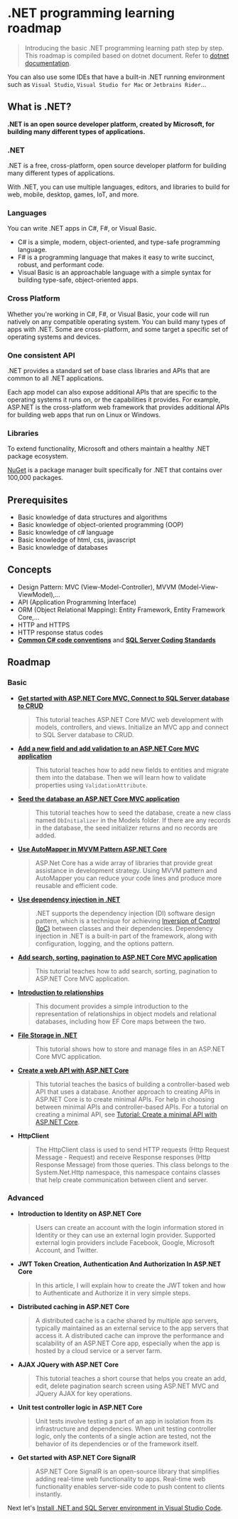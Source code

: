 # .NET programming learning roadmap

>Introducing the basic .NET programming learning path step by step. This roadmap is compiled based on dotnet document. Refer to [dotnet documentation](https://learn.microsoft.com/en-us/docs/).

You can also use some IDEs that have a built-in .NET running environment such as `Visual Studio`, `Visual Studio for Mac` or `Jetbrains Rider`...

## What is .NET?

**.NET is an open source developer platform, created by Microsoft, for building many different types of applications.**

### .NET

.NET is a free, cross-platform, open source developer platform for building many different types of applications.

With .NET, you can use multiple languages, editors, and libraries to build for web, mobile, desktop, games, IoT, and more.

### Languages

You can write .NET apps in C#, F#, or Visual Basic.

- C# is a simple, modern, object-oriented, and type-safe programming language.
- F# is a programming language that makes it easy to write succinct, robust, and performant code.
- Visual Basic is an approachable language with a simple syntax for building type-safe, object-oriented apps.

### Cross Platform

Whether you're working in C#, F#, or Visual Basic, your code will run natively on any compatible operating system. You can build many types of apps with .NET. Some are cross-platform, and some target a specific set of operating systems and devices.

### One consistent API

.NET provides a standard set of base class libraries and APIs that are common to all .NET applications.

Each app model can also expose additional APIs that are specific to the operating systems it runs on, or the capabilities it provides. For example, ASP.NET is the cross-platform web framework that provides additional APIs for building web apps that run on Linux or Windows.

### Libraries

To extend functionality, Microsoft and others maintain a healthy .NET package ecosystem.

[NuGet](https://www.nuget.org/) is a package manager built specifically for .NET that contains over 100,000 packages.

## Prerequisites

- Basic knowledge of data structures and algorithms
- Basic knowledge of object-oriented programming (OOP)
- Basic knowledge of c# language
- Basic knowledge of html, css, javascript
- Basic knowledge of databases

## Concepts

- Design Pattern: MVC (View-Model-Controller), MVVM (Model-View-ViewModel),...
- API (Application Programming Interface)
- ORM (Object Relational Mapping): Entity Framework, Entity Framework Core,...
- HTTP and HTTPS
- HTTP response status codes
- [**Common C# code conventions**](https://learn.microsoft.com/en-us/dotnet/csharp/fundamentals/coding-style/coding-conventions) and [**SQL Server Coding Standards**](https://github.com/CA-CST-SII/Software-Standards/blob/master/SQL%20Server%20Coding%20Standards.md)

## Roadmap

### Basic

- **[Get started with ASP.NET Core MVC, Connect to SQL Server database to CRUD](https://github.com/NguyenPhuDuc307/get-started-dotnet-mvc)**
  >This tutorial teaches ASP.NET Core MVC web development with models, controllers, and views. Initialize an MVC app and connect to SQL Server database to CRUD.

- **[Add a new field and add validation to an ASP.NET Core MVC application](https://github.com/NguyenPhuDuc307/add-field-and-validation)**
  >This tutorial teaches how to add new fields to entities and migrate them into the database. Then we will learn how to validate properties using `ValidationAttribute`.

- **[Seed the database an ASP.NET Core MVC application](https://github.com/NguyenPhuDuc307/seed-the-database)**
  >This tutorial teaches how to seed the database, create a new class named `DbInitializer` in the Models folder. If there are any records in the database, the seed initializer returns and no records are added.

- **[Use AutoMapper in MVVM Pattern ASP.NET Core](https://github.com/NguyenPhuDuc307/mvvm-design-pattern)**
  >ASP.Net Core has a wide array of libraries that provide great assistance in development strategy. Using MVVM pattern and AutoMapper you can reduce your code lines and produce more reusable and efficient code.

- **[Use dependency injection in .NET](https://github.com/NguyenPhuDuc307/dependency-injection)**
  >.NET supports the dependency injection (DI) software design pattern, which is a technique for achieving [Inversion of Control (IoC)](https://learn.microsoft.com/en-us/dotnet/architecture/modern-web-apps-azure/architectural-principles#dependency-inversion) between classes and their dependencies. Dependency injection in .NET is a built-in part of the framework, along with configuration, logging, and the options pattern.
  
- **[Add search, sorting, pagination to ASP.NET Core MVC application](https://github.com/NguyenPhuDuc307/search-sorting-pagination)**
  >This tutorial teaches how to add search, sorting, pagination to ASP.NET Core MVC application.

- **[Introduction to relationships](https://github.com/NguyenPhuDuc307/introduction-relationship)**
  >This document provides a simple introduction to the representation of relationships in object models and relational databases, including how EF Core maps between the two.

- **[File Storage in .NET](https://github.com/NguyenPhuDuc307/file-storage)**
  >This tutorial shows how to store and manage files in an ASP.NET Core MVC application.

- **[Create a web API with ASP.NET Core](https://github.com/NguyenPhuDuc307/web-api)**
  >This tutorial teaches the basics of building a controller-based web API that uses a database. Another approach to creating APIs in ASP.NET Core is to create minimal APIs. For help in choosing between minimal APIs and controller-based APIs. For a tutorial on creating a minimal API, see [Tutorial: Create a minimal API with ASP.NET Core](https://learn.microsoft.com/en-us/aspnet/core/tutorials/min-web-api?view=aspnetcore-8.0&tabs=visual-studio).

- **HttpClient**
  >The HttpClient class is used to send HTTP requests (Http Request Message - Request) and receive Response responses (Http Response Message) from those queries. This class belongs to the System.Net.Http namespace, this namespace contains classes that help create communication between client and server.

### Advanced

- **Introduction to Identity on ASP.NET Core**
  >Users can create an account with the login information stored in Identity or they can use an external login provider. Supported external login providers include Facebook, Google, Microsoft Account, and Twitter.

- **JWT Token Creation, Authentication And Authorization In ASP.NET Core**
  >In this article, I will explain how to create the JWT token and how to Authenticate and Authorize it in very simple steps.

- **Distributed caching in ASP.NET Core**
  >A distributed cache is a cache shared by multiple app servers, typically maintained as an external service to the app servers that access it. A distributed cache can improve the performance and scalability of an ASP.NET Core app, especially when the app is hosted by a cloud service or a server farm.

- **AJAX JQuery with ASP.NET Core**
  >This tutorial teaches a short course that helps you create an add, edit, delete pagination search screen using ASP.NET MVC and JQuery AJAX for key operations.
  
- **Unit test controller logic in ASP.NET Core**
  >Unit tests involve testing a part of an app in isolation from its infrastructure and dependencies. When unit testing controller logic, only the contents of a single action are tested, not the behavior of its dependencies or of the framework itself.

- **Get started with ASP.NET Core SignalR**
  >ASP.NET Core SignalR is an open-source library that simplifies adding real-time web functionality to apps. Real-time web functionality enables server-side code to push content to clients instantly.
  
Next let's [Install .NET and SQL Server environment in Visual Studio Code](https://github.com/NguyenPhuDuc307/install-dotnet-sql-server).
